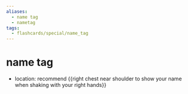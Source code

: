```yaml
---
aliases:
  - name tag
  - nametag
tags:
  - flashcards/special/name_tag
---
```


# name tag

- location: recommend {{right chest near shoulder to show your name when shaking with your right hands}} <!--SR:!2023-09-20,4,270-->
